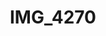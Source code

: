 ---
pid: '141'
layout: photos
title: IMG_4270
filename: IMG_4290.jpg
caption: 
previous_pid: '140'
next_pid: '142'
permalink: "/photos/141.html"
---